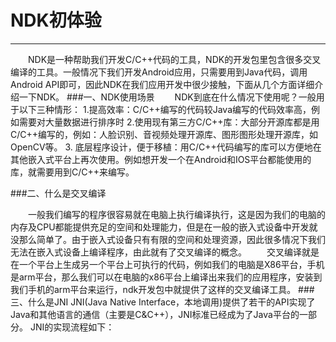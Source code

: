 ﻿# NDK初体验

------

　　NDK是一种帮助我们开发C/C++代码的工具，NDK的开发包里包含很多交叉编译的工具。一般情况下我们开发Android应用，只需要用到Java代码，调用Android API即可，因此NDK在我们应用开发中很少接触，下面从几个方面详细介绍一下NDK。
###一、NDK使用场景
　　NDK到底在什么情况下使用呢？一般用于以下三种情形：
1.提高效率：C/C++编写的代码较Java编写的代码效率高，例如需要对大量数据进行排序时
2.使用现有第三方C/C++库：大部分开源库都是用C/C++编写的，例如：人脸识别、音视频处理开源库、图形图形处理开源库，如OpenCV等。
3. 底层程序设计，便于移植：用C/C++代码编写的库可以方便地在其他嵌入式平台上再次使用。例如想开发一个在Android和IOS平台都能使用的库，就需要用到C/C++来编写。

###二、什么是交叉编译

　　一般我们编写的程序很容易就在电脑上执行编译执行，这是因为我们的电脑的内存及CPU都能提供充足的空间和处理能力，但是在一般的嵌入式设备中开发就没那么简单了。由于嵌入式设备只有有限的空间和处理资源，因此很多情况下我们无法在嵌入式设备上编译程序，由此就有了交叉编译的概念。
　　交叉编译就是在一个平台上生成另一个平台上可执行的代码，例如我们的电脑是X86平台，手机是arm平台，那么我们可以在电脑的x86平台上编译出来我们的应用程序，安装到我们手机的arm平台来运行，ndk开发包中就提供了这样的交叉编译工具。
###三、什么是JNI
JNI(Java Native Interface，本地调用)提供了若干的API实现了Java和其他语言的通信（主要是C&C++），JNI标准已经成为了Java平台的一部分。
JNI的实现流程如下：

```

